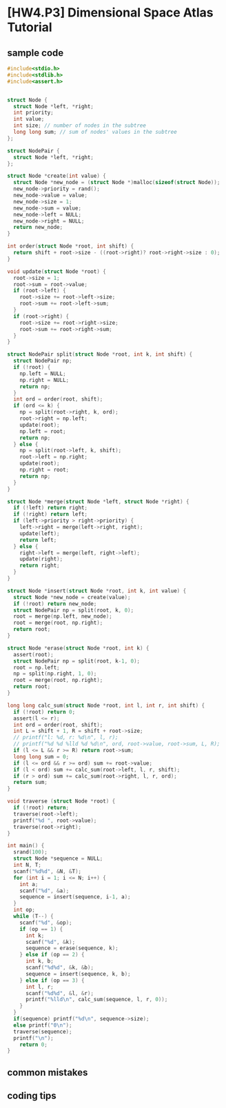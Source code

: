 # [HW4.P3] Dimensional Space Atlas Tutorial


## sample code
```c
#include<stdio.h>
#include<stdlib.h>
#include<assert.h>


struct Node {
  struct Node *left, *right;
  int priority;
  int value;
  int size; // number of nodes in the subtree
  long long sum; // sum of nodes' values in the subtree
};

struct NodePair {
  struct Node *left, *right;
};

struct Node *create(int value) {
  struct Node *new_node = (struct Node *)malloc(sizeof(struct Node));
  new_node->priority = rand();
  new_node->value = value;
  new_node->size = 1;
  new_node->sum = value;
  new_node->left = NULL;
  new_node->right = NULL;
  return new_node;
}

int order(struct Node *root, int shift) {
  return shift + root->size - ((root->right)? root->right->size : 0);
}

void update(struct Node *root) {
  root->size = 1;
  root->sum = root->value;
  if (root->left) {
    root->size += root->left->size;
    root->sum += root->left->sum;
  }
  if (root->right) {
    root->size += root->right->size;
    root->sum += root->right->sum;
  }
}

struct NodePair split(struct Node *root, int k, int shift) {
  struct NodePair np;
  if (!root) {
    np.left = NULL;
    np.right = NULL;
    return np;
  }
  int ord = order(root, shift);
  if (ord <= k) {
    np = split(root->right, k, ord);
    root->right = np.left;
    update(root);
    np.left = root;
    return np;
  } else {
    np = split(root->left, k, shift);
    root->left = np.right;
    update(root);
    np.right = root;
    return np;
  }
}

struct Node *merge(struct Node *left, struct Node *right) {
  if (!left) return right;
  if (!right) return left;
  if (left->priority > right->priority) {
    left->right = merge(left->right, right);
    update(left);
    return left;
  } else {
    right->left = merge(left, right->left);
    update(right);
    return right;
  }
}

struct Node *insert(struct Node *root, int k, int value) {
  struct Node *new_node = create(value);
  if (!root) return new_node;
  struct NodePair np = split(root, k, 0);
  root = merge(np.left, new_node);
  root = merge(root, np.right);
  return root;
}

struct Node *erase(struct Node *root, int k) {
  assert(root);
  struct NodePair np = split(root, k-1, 0);
  root = np.left;
  np = split(np.right, 1, 0);
  root = merge(root, np.right);
  return root;
}

long long calc_sum(struct Node *root, int l, int r, int shift) {
  if (!root) return 0;
  assert(l <= r);
  int ord = order(root, shift);
  int L = shift + 1, R = shift + root->size;
  // printf("l: %d, r: %d\n", l, r);
  // printf("%d %d %lld %d %d\n", ord, root->value, root->sum, L, R);
  if (l <= L && r >= R) return root->sum;
  long long sum = 0;
  if (l <= ord && r >= ord) sum += root->value;
  if (l < ord) sum += calc_sum(root->left, l, r, shift);
  if (r > ord) sum += calc_sum(root->right, l, r, ord);
  return sum;
}

void traverse (struct Node *root) {
  if (!root) return;
  traverse(root->left);
  printf("%d ", root->value);
  traverse(root->right);
}

int main() {
  srand(100);
  struct Node *sequence = NULL;
  int N, T;
  scanf("%d%d", &N, &T);
  for (int i = 1; i <= N; i++) {
    int a;
    scanf("%d", &a);
    sequence = insert(sequence, i-1, a);
  }
  int op;
  while (T--) {
    scanf("%d", &op);
    if (op == 1) {
      int k;
      scanf("%d", &k);
      sequence = erase(sequence, k);
    } else if (op == 2) {
      int k, b;
      scanf("%d%d", &k, &b);
      sequence = insert(sequence, k, b);
    } else if (op == 3) {
      int l, r;
      scanf("%d%d", &l, &r);
      printf("%lld\n", calc_sum(sequence, l, r, 0));
    }
  }
  if(sequence) printf("%d\n", sequence->size);
  else printf("0\n");
  traverse(sequence);
  printf("\n");
	return 0;
}
```

## common mistakes
<!--
* One may want to create an $(N\times T)$-size 2D array. The maximum size of this array is approximately $c \cdot 10^6 \cdot 5\cdot 10^5 (\text{bytes})\approx c\cdot 480000 (\text{MB})$, which exceeds the memory limit.
* You should ensure your binary search finds the last rank even if there are multiple classmates with the same power.
* You should use store power-related data using `long long` to prevent overflow.
-->

## coding tips
<!--
* In order to directly update the power for each player, use `n_up` and `last_up` to record the information of operation 2.
* Always call `update()` when you want to inquire a classmate's power to ensure you obtain the correct power. Let the return value of `update()` be the power can simplify your code.
-->
  
